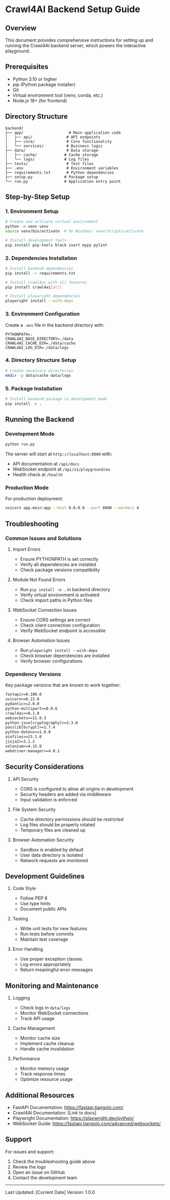 # Crawl4AI Backend Setup Guide

## Overview

This document provides comprehensive instructions for setting up and running the Crawl4AI backend server, which powers the interactive playground.

## Prerequisites

- Python 3.10 or higher
- pip (Python package installer)
- Git
- Virtual environment tool (venv, conda, etc.)
- Node.js 18+ (for frontend)

## Directory Structure

```structure
backend/
├── app/                    # Main application code
│   ├── api/               # API endpoints
│   ├── core/              # Core functionality
│   └── services/          # Business logic
├── data/                  # Data storage
│   ├── cache/            # Cache storage
│   └── logs/             # Log files
├── tests/                 # Test files
├── .env                   # Environment variables
├── requirements.txt       # Python dependencies
├── setup.py              # Package setup
└── run.py                # Application entry point
```

## Step-by-Step Setup

### 1. Environment Setup

```bash
# Create and activate virtual environment
python -m venv venv
source venv/bin/activate  # On Windows: venv\Scripts\activate

# Install development tools
pip install pip-tools black isort mypy pylint
```

### 2. Dependencies Installation

```bash
# Install backend dependencies
pip install -r requirements.txt

# Install crawl4ai with all features
pip install crawl4ai[all]

# Install playwright dependencies
playwright install --with-deps
```

### 3. Environment Configuration

Create a `.env` file in the backend directory with:

```env
PYTHONPATH=.
CRAWL4AI_BASE_DIRECTORY=./data
CRAWL4AI_CACHE_DIR=./data/cache
CRAWL4AI_LOG_DIR=./data/logs
```

### 4. Directory Structure Setup

```bash
# Create necessary directories
mkdir -p data/cache data/logs
```

### 5. Package Installation

```bash
# Install backend package in development mode
pip install -e .
```

## Running the Backend

### Development Mode

```bash
python run.py
```

The server will start at `http://localhost:8000` with:

- API documentation at `/api/docs`
- WebSocket endpoint at `/api/v1/playground/ws`
- Health check at `/health`

### Production Mode

For production deployment:

```bash
uvicorn app.main:app --host 0.0.0.0 --port 8000 --workers 4
```

## Troubleshooting

### Common Issues and Solutions

1. Import Errors

   - Ensure PYTHONPATH is set correctly
   - Verify all dependencies are installed
   - Check package versions compatibility

2. Module Not Found Errors

   - Run `pip install -e .` in backend directory
   - Verify virtual environment is activated
   - Check import paths in Python files

3. WebSocket Connection Issues

   - Ensure CORS settings are correct
   - Check client connection configuration
   - Verify WebSocket endpoint is accessible

4. Browser Automation Issues
   - Run `playwright install --with-deps`
   - Check browser dependencies are installed
   - Verify browser configurations

### Dependency Versions

Key package versions that are known to work together:

```txt
fastapi>=0.100.0
uvicorn>=0.22.0
pydantic>=2.0.0
python-multipart>=0.0.6
crawl4ai>=0.1.0
websockets>=11.0.3
python-jose[cryptography]>=3.3.0
passlib[bcrypt]>=1.7.4
python-dotenv>=1.0.0
aiofiles>=23.1.0
jinja2>=3.1.2
selenium>=4.15.0
webdriver-manager>=4.0.1
```

## Security Considerations

1. API Security

   - CORS is configured to allow all origins in development
   - Security headers are added via middleware
   - Input validation is enforced

2. File System Security

   - Cache directory permissions should be restricted
   - Log files should be properly rotated
   - Temporary files are cleaned up

3. Browser Automation Security
   - Sandbox is enabled by default
   - User data directory is isolated
   - Network requests are monitored

## Development Guidelines

1. Code Style

   - Follow PEP 8
   - Use type hints
   - Document public APIs

2. Testing

   - Write unit tests for new features
   - Run tests before commits
   - Maintain test coverage

3. Error Handling
   - Use proper exception classes
   - Log errors appropriately
   - Return meaningful error messages

## Monitoring and Maintenance

1. Logging

   - Check logs in `data/logs`
   - Monitor WebSocket connections
   - Track API usage

2. Cache Management

   - Monitor cache size
   - Implement cache cleanup
   - Handle cache invalidation

3. Performance
   - Monitor memory usage
   - Track response times
   - Optimize resource usage

## Additional Resources

- FastAPI Documentation: <https://fastapi.tiangolo.com/>
- Crawl4AI Documentation: [Link to docs]
- Playwright Documentation: <https://playwright.dev/python/>
- WebSocket Guide: <https://fastapi.tiangolo.com/advanced/websockets/>

## Support

For issues and support:

1. Check the troubleshooting guide above
2. Review the logs
3. Open an issue on GitHub
4. Contact the development team

---

Last Updated: [Current Date]
Version: 1.0.0
